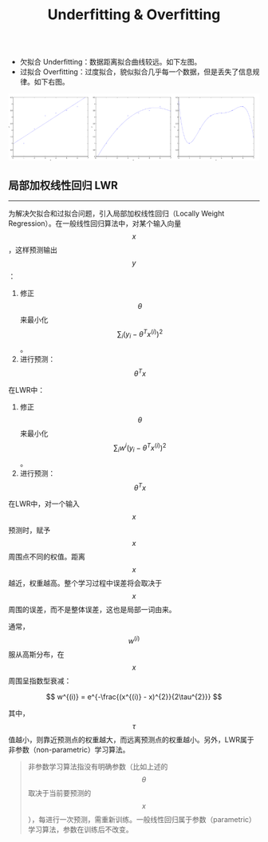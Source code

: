 # <center>Underfitting & Overfitting</center>

<br></br>


* 欠拟合 Underfitting：数据距离拟合曲线较远。如下左图。
* 过拟合 Overfitting：过度拟合，貌似拟合几乎每一个数据，但是丢失了信息规律。如下右图。

![](./Images/fitting.png)



## 局部加权线性回归 LWR
----
为解决欠拟合和过拟合问题，引入局部加权线性回归（Locally Weight Regression）。在一般线性回归算法中，对某个输入向量$$x$$，这样预测输出$$y$$：
1. 修正$$\theta$$来最小化$$\sum_{i}(y_{i}-\theta^{T}x^{(i)})^{2}$$。
2. 进行预测：$$\theta^{T}x$$

在LWR中：
1. 修正$$\theta$$来最小化$$\sum_{i}w^{i}(y_{i}-\theta^{T}x^{(i)})^{2}$$。
2. 进行预测：$$\theta^{T}x$$

在LWR中，对一个输入$$x$$预测时，赋予$$x$$周围点不同的权值。距离$$x$$越近，权重越高。整个学习过程中误差将会取决于$$x$$周围的误差，而不是整体误差，这也是局部一词由来。

通常，$$w^{(i)}$$服从高斯分布，在$$x$$周围呈指数型衰减：

$$
w^{(i)} = e^{-\frac{(x^{(i)} - x)^{2}}{2\tau^{2}}}
$$

其中，$$\tau$$值越小，则靠近预测点的权重越大，而远离预测点的权重越小。另外，LWR属于非参数（non-parametric）学习算法。

> 非参数学习算法指没有明确参数（比如上述的$$\theta$$取决于当前要预测的$$x$$），每进行一次预测，需重新训练。一般线性回归属于参数（parametric）学习算法，参数在训练后不改变。